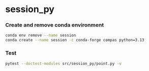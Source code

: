 # session_py

### Create and remove conda environment

```bash
conda env remove --name session
conda create --name session -c conda-forge compas python=3.13
```

### Test

```bash
pytest --doctest-modules src/session_py/point.py -v 
```
